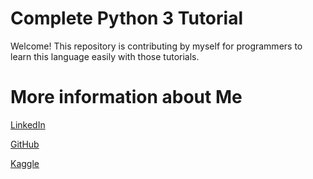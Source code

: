 # Complete Python 3 Tutorial

Welcome! This repository is contributing by myself for programmers to learn this language easily with those tutorials.

# More information about Me

[LinkedIn](https://www.linkedin.com/in/emiryarkinyaman/)

[GitHub](https://github.com/Weinoose)

[Kaggle](https://www.kaggle.com/weinoose)
